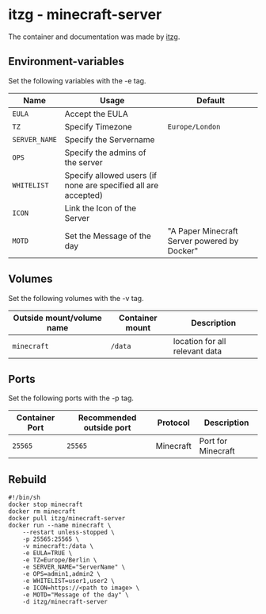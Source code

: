 # itzg - minecraft-server

The container and documentation was made by [itzg](https://hub.docker.com/r/itzg/minecraft-server).

## Environment-variables

Set the following variables with the -e tag.

| Name          | Usage                                                          | Default                                      |
| ------------- | -------------------------------------------------------------- | -------------------------------------------- |
| `EULA`        | Accept the EULA                                                |                                              |
| `TZ`          | Specify Timezone                                               | `Europe/London`                              |
| `SERVER_NAME` | Specify the Servername                                         |                                              |
| `OPS`         | Specify the admins of the server                               |                                              |
| `WHITELIST`   | Specify allowed users (if none are specified all are accepted) |                                              |
| `ICON`        | Link the Icon of the Server                                    |                                              |
| `MOTD`        | Set the Message of the day                                     | "A Paper Minecraft Server powered by Docker" |

## Volumes

Set the following volumes with the -v tag.

| Outside mount/volume name | Container mount | Description                    |
| ------------------------- | --------------- | ------------------------------ |
| `minecraft`               | `/data`         | location for all relevant data |

## Ports

Set the following ports with the -p tag.

| Container Port | Recommended outside port | Protocol  | Description        |
| -------------- | ------------------------ | --------- | ------------------ |
| `25565`        | `25565`                  | Minecraft | Port for Minecraft |

## Rebuild

```shell
#!/bin/sh
docker stop minecraft
docker rm minecraft
docker pull itzg/minecraft-server
docker run --name minecraft \
    --restart unless-stopped \
    -p 25565:25565 \
    -v minecraft:/data \
    -e EULA=TRUE \
    -e TZ=Europe/Berlin \
    -e SERVER_NAME="ServerName" \
    -e OPS=admin1,admin2 \
    -e WHITELIST=user1,user2 \
    -e ICON=https://<path to image> \
    -e MOTD="Message of the day" \
    -d itzg/minecraft-server
```
